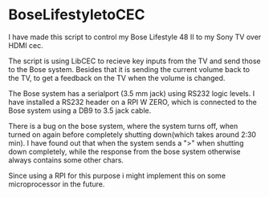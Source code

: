 # BoseLifestyletoCEC
I have made this script to control my Bose Lifestyle 48 II to my Sony TV over HDMI cec.

The script is using LibCEC to recieve key inputs from the TV and send those to the Bose system. Besides that it is sending the current volume back to the TV, to get a feedback on the TV when the volume is changed. 

The Bose system has a serialport (3.5 mm jack) using RS232 logic levels. I have installed a RS232 header on a RPI W ZERO, which is connected to the Bose system using a DB9 to 3.5 jack cable. 

There is a bug on the bose system, where the system turns off, when turned on again before completely shutting down(which takes around 2:30 min). I have found out that when the system sends a ">" when shutting down completely, while the response from the bose system otherwise always contains some other chars. 

Since using a RPI for this purpose i might implement this on some microprocessor in the future. 
